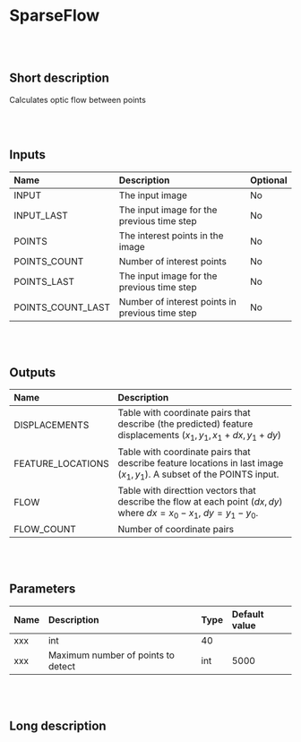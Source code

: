 # SparseFlow


<br><br>
## Short description

Calculates optic flow between points

<br><br>

## Inputs

|Name|Description|Optional|
|:----|:-----------|:-------|
|INPUT|The input image|No|
|INPUT_LAST|The input image for the previous time step|No|
|POINTS|The interest points in the image|No|
|POINTS_COUNT|Number of interest points|No|
|POINTS_LAST|The input image for the previous time step|No|
|POINTS_COUNT_LAST|Number of interest points in previous time step|No|

<br><br>

## Outputs

|Name|Description|
|:----|:-----------|
|DISPLACEMENTS|Table with coordinate pairs that describe (the predicted) feature displacements ($x_1, y_1, x_1+dx, y_1+dy$)
|FEATURE_LOCATIONS|Table with coordinate pairs that describe feature locations in last image ($x_1, y_1$). A subset of the POINTS input.
|FLOW|Table with directtion vectors that describe the flow at each point ($dx, dy$) where $dx=x_0-x_1$, $dy=y_1-y_0$.
|FLOW_COUNT|Number of coordinate pairs|

<br><br>

## Parameters

|Name|Description|Type|Default value|
|:----|:-----------|:----|:-------------|
xxx|int|40|
xxx|Maximum number of points to detect|int|5000|

<br><br>

## Long description
